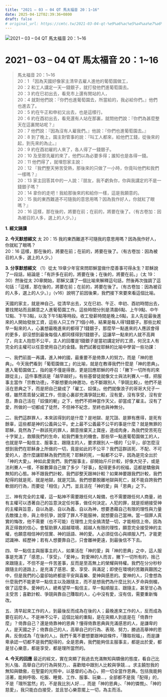 ```yaml
---
title: "2021 – 03 – 04 QT 馬太福音 20：1~16"
date: 2025-04-12T02:39:36+0800
draft: false
# original_url: https://cmtc.tw/2021-03-04-qt-%e9%a6%ac%e5%a4%aa%e7%a6%8f%e9%9f%b3-20%ef%bc%9a116
---
```


![2021 – 03 – 04 QT 馬太福音 20：1\~16](/images/qt.jpg   "2021 – 03 – 04 QT 馬太福音 20：1\~16")

# 2021 – 03 – 04 QT 馬太福音 20：1\~16

> 馬太福音 20：1\~16  
> 20：1 「因為天國好像家主清早去雇人進他的葡萄園做工，  
> 20：2 和工人講定一天一錢銀子，就打發他們進葡萄園去。  
> 20：3 約在巳初出去，看見市上還有閒站的人，  
> 20：4 就對他們說：『你們也進葡萄園去，所當給的，我必給你們。』他們也進去了。  
> 20：5 約在午正和申初又出去，也是這樣行。  
> 20：6 約在酉初出去，看見還有人站在那裏，就問他們說：『你們為甚麼整天在這裏閒站呢？』  
> 20：7 他們說：『因為沒有人雇我們。』他說：『你們也進葡萄園去。』  
> 20：8 到了晚上，園主對管事的說：『叫工人都來，給他們工錢，從後來的起，到先來的為止。』  
> 20：9 約在酉初雇的人來了，各人得了一錢銀子。  
> 20：10 及至那先雇的來了，他們以為必要多得；誰知也是各得一錢。  
> 20：11 他們得了，就埋怨家主說：  
> 20：12 『我們整天勞苦受熱，那後來的只做了一小時，你竟叫他們和我們一樣嗎？』  
> 20：13 家主回答其中的一人說：『朋友，我不虧負你，你與我講定的不是一錢銀子嗎？  
> 20：14 拿你的走吧！我給那後來的和給你一樣，這是我願意的。  
> 20：15 我的東西難道不可隨我的意思用嗎？因為我作好人，你就紅了眼嗎？』  
> 20：16 這樣，那在後的，將要在前；在前的，將要在後了。（有古卷加：因為被召的人多，選上的人少。）」

**1. 經文誦讀**

**2.  今天默想經文**
太 20：15 我的東西難道不可隨我的意思用嗎？因為我作好人，你就紅了眼嗎？  
20：16 這樣，那在後的，將要在前；在前的，將要在後了。（有古卷加：因為被召的人多，選上的人少。）

**3. 分享默想經文**
（1）從太 19章少年官來問耶穌當做什麼善事可得永生？耶穌說了一段話，結論是：「有許多在前的，將要在後；在後的，將要在前。」（太 19：30）然後從太 20章開始，耶穌又講了一個比喻來解釋這句話，然後再次強調了這句話：「這樣，那在後的，將要在前；在前的，將要在後了。（有古卷加：因為被召的人多，選上的人少。）」（v16）說明了前因後果，我們接下來要來看這個比喻。

天國的家主，就是神自己。從清早出去，又在巳初、午正、申初、酉初時間出去，要找閒站而且願意之人進葡萄園工作。這些時間分別是清晨6點、上午9點、中午12點、下午3點，以及下午5點等時段。收工發薪時間是晚上6點，主人先從最後進來的人開始發放工資，這些人只工作了1個小時，結果是每人得1錢銀子。那些比較早一點來的人，心裏想最晚進來的都得了1錢銀子，那麼早一點進來的人應該會得的更多，卻沒想到最後每個人都同樣得到1錢銀子。這讓早一點來的人就不高興了，向主人抱怨不公平，主人的回覆是1錢銀子是當初講定好的工資，何況主人有完全的主權可以任意使用自己的金錢。我們試著從耶穌的比喻中學習一些功課：

一、我們前面一再講，進入神的國，最重要不是倚靠人的努力，而是「神的恩典」。今天我們看到「葡萄園做工」的比喻，就是在教導我們什麼是「神的恩典」。進入葡萄園做工，指的是不僅是得救，更是回應耶穌的呼召：「撇下一切所有的來跟從主」，這件事應該是「越早越好」。有些基督徒就像文士與法利賽人一樣，把服事主當作「宗教功德」，不斷想要向神邀功，也不斷跟別人「爭競比較」，他們不是活在恩典之下，而是把自己變成了「雇工、奴僕」。他們就像浪子的哥哥大兒子一樣，雖然乖乖替父親工作，但是心裏卻充滿爭競比較，沒有愛，沒有享受，沒有安息，靠自己活在「奴僕的軛」之下，他們不把神當作天父，卻當成了雇主。沒有了愛，所做的一切都成了徒然，不但神不紀念，至終也與神無分。

二、我們這群罪人，本來該得到的是什麼？是地獄、是咒詛、是罪有應得，是死有餘辜，這些都是神的公義與公平。史上最不公義最不公平的事是什麼？就是無罪的耶穌，竟然為了一群該死的罪人，願意捨棄天上寶座，道成肉身，為我們受苦死在十字架上，救贖我們的生命，給我們重生的機會。那些早一點進葡萄園做工的人，也就是早一點信主、服事主、跟隨主的人，要求跟別人一樣的「公平」，卻怎麼沒想到我們在耶穌身上所做的一切，竟是如此的不公平？我們這群該死、不配、不可愛的人，憑什麼讓耶穌為我們而死？耶穌的死，一點都不公平，因為是完全出於「神的大愛」。神如此愛我們，我們服事主，卻開始斤斤計較，好像大兒子，或是法利賽人一樣，不斷數算自己做了多少「好事」，配得更多的祝福，這都是驕傲與無知的心態。神不跟我們計較，我們卻整天跟神計較？如果神要跟我們計較，我們配得的就是死、就是地獄，就是咒詛。我們想要脫離地獄與死亡，就不能自誇我們軟弱的行為，而要從「相信」入門，並且活在「神的愛」與「恩典」之下。

三、神有完全的主權，這一點神不需要跟任何人報備，也不需要跟任何人商量，祂有主權可以憑著自己的旨意決定任何事，做任何決定。人犯的罪，就是拒絕接受神的主權與旨意，自以為是、自以為義、自以為神，想要慿藉自己有限的理性與力量去敵擋上帝，與上帝抗爭，說穿了罪人不能服神，就想要自己當神。當一個罪人真實的悔改，他不需要（也不可能）在理性上完全搞清楚一切，才能相信上帝。因為真正得救的信心，會幫助罪人超越環境、超越人有限的理性，願意完全接受神的主權，也願意相信神的信實、神的話語、神的愛。人必須從信心與順服入門，才能更認識神、經歷神；若有人想要靠自己，只會離神更遠，到最後信不下去。

四、早一點信主與服事主的人，如果活在「神的愛」與「神的恩典」之中，這人服事是充滿了「感恩」、「享受」、「愛神」。對愛神的人而言，撇下一切所有的，捨己來跟隨主，不但不是一件苦差事，反而是至高無上的榮耀與特權。我們在分分秒秒跟隨主的道路上，是充滿了感恩、愛、享受、與滿足；即使在環境的苦難與艱困之中，但是我們的心靈卻始終都是平安與喜樂、愛神與感恩的。愛神的人，只會想為什麼我們不能更早一點信主以及跟隨主，而不是想我們為什麼比別人歹命與倒楣，做了這麼多。愛神的人，總希望早一點信主，早一點順服主、跟隨主，甚至甘心為主受苦；喜歡計較、爭競與靠自己賺取的人，心中沒有愛，沒有信，需要重新悔改。

五、清早起來工作的人，到最後反而成為在後的人；最晚進來工作的人，反而成為要在前的人。不是神不公平，這個比喻的重點，是在突顯人到底是在「倚靠什麼」？倚靠自己？還是倚靠神的恩典？懂得倚靠恩典與充滿感恩的人，是謙卑的人，是天國之子；倚靠自己的人，高舉自己的行為、表現、努力，勝過高舉神的恩典，反倒成為「在後的人」。我們千萬不要想要跟神談條件，「賺取祝福」，而是謙卑承認一切都不是我們配得的，全是恩典，我們能夠信主服事主，都是出於愛，都是甘心樂意，都是享受，都是理所當然的。

**4. 今天的回應**
最近的經文，實在突顯了我過去充滿無知與驕傲的態度，看自己比別人強、高舉自己的行為與努力，、喜歡暗中跟別人比較與爭競…。求主饒恕我的無知與驕傲，在聖靈的光照中，以基督的心為心，把一切全當作恩典。包括我能夠活著，能夠呼吸、吃飯、睡覺、工作、服事、玩樂…，全部都不是我「配得」的，不是「理所當然」的，不是我比別人好…，而是「神的恩典」、「神的憐憫」、「神的慈愛」，我只能白白接受，並且甘心樂意擺上一切，為主而活。
